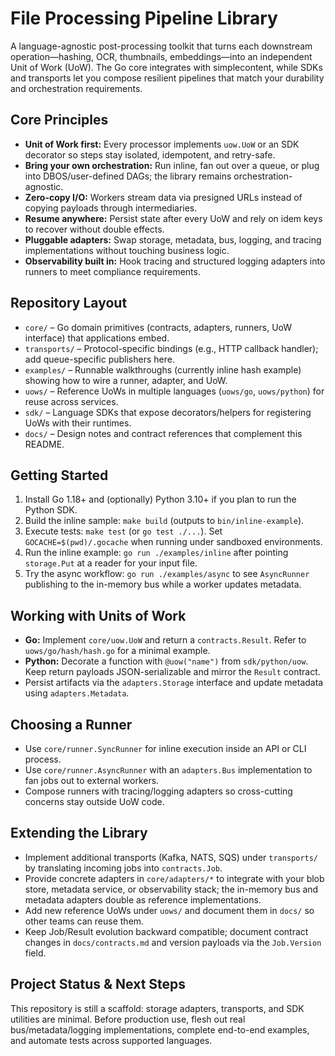 # File Processing Pipeline Library

A language-agnostic post-processing toolkit that turns each downstream operation—hashing, OCR, thumbnails, embeddings—into an independent Unit of Work (UoW). The Go core integrates with simplecontent, while SDKs and transports let you compose resilient pipelines that match your durability and orchestration requirements.

## Core Principles
- **Unit of Work first:** Every processor implements `uow.UoW` or an SDK decorator so steps stay isolated, idempotent, and retry-safe.
- **Bring your own orchestration:** Run inline, fan out over a queue, or plug into DBOS/user-defined DAGs; the library remains orchestration-agnostic.
- **Zero-copy I/O:** Workers stream data via presigned URLs instead of copying payloads through intermediaries.
- **Resume anywhere:** Persist state after every UoW and rely on idem keys to recover without double effects.
- **Pluggable adapters:** Swap storage, metadata, bus, logging, and tracing implementations without touching business logic.
- **Observability built in:** Hook tracing and structured logging adapters into runners to meet compliance requirements.

## Repository Layout
- `core/` – Go domain primitives (contracts, adapters, runners, UoW interface) that applications embed.
- `transports/` – Protocol-specific bindings (e.g., HTTP callback handler); add queue-specific publishers here.
- `examples/` – Runnable walkthroughs (currently inline hash example) showing how to wire a runner, adapter, and UoW.
- `uows/` – Reference UoWs in multiple languages (`uows/go`, `uows/python`) for reuse across services.
- `sdk/` – Language SDKs that expose decorators/helpers for registering UoWs with their runtimes.
- `docs/` – Design notes and contract references that complement this README.

## Getting Started
1. Install Go 1.18+ and (optionally) Python 3.10+ if you plan to run the Python SDK.
2. Build the inline sample: `make build` (outputs to `bin/inline-example`).
3. Execute tests: `make test` (or `go test ./...`). Set `GOCACHE=$(pwd)/.gocache` when running under sandboxed environments.
4. Run the inline example: `go run ./examples/inline` after pointing `storage.Put` at a reader for your input file.
5. Try the async workflow: `go run ./examples/async` to see `AsyncRunner` publishing to the in-memory bus while a worker updates metadata.

## Working with Units of Work
- **Go:** Implement `core/uow.UoW` and return a `contracts.Result`. Refer to `uows/go/hash/hash.go` for a minimal example.
- **Python:** Decorate a function with `@uow("name")` from `sdk/python/uow`. Keep return payloads JSON-serializable and mirror the `Result` contract.
- Persist artifacts via the `adapters.Storage` interface and update metadata using `adapters.Metadata`.

## Choosing a Runner
- Use `core/runner.SyncRunner` for inline execution inside an API or CLI process.
- Use `core/runner.AsyncRunner` with an `adapters.Bus` implementation to fan jobs out to external workers.
- Compose runners with tracing/logging adapters so cross-cutting concerns stay outside UoW code.

## Extending the Library
- Implement additional transports (Kafka, NATS, SQS) under `transports/` by translating incoming jobs into `contracts.Job`.
- Provide concrete adapters in `core/adapters/*` to integrate with your blob store, metadata service, or observability stack; the in-memory bus and metadata adapters double as reference implementations.
- Add new reference UoWs under `uows/` and document them in `docs/` so other teams can reuse them.
- Keep Job/Result evolution backward compatible; document contract changes in `docs/contracts.md` and version payloads via the `Job.Version` field.

## Project Status & Next Steps
This repository is still a scaffold: storage adapters, transports, and SDK utilities are minimal. Before production use, flesh out real bus/metadata/logging implementations, complete end-to-end examples, and automate tests across supported languages.
